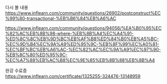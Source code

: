 다시 볼 내용    
https://www.inflearn.com/community/questions/26902/postconstruct%EC%99%80-transactional-%EB%B6%84%EB%A6%AC     

https://www.inflearn.com/community/questions/94056/%EA%B0%95%EC%82%AC%EB%8B%98-where-%EB%8B%A4%EC%A4%91-%ED%8C%8C%EB%9D%BC%EB%AF%B8%ED%84%B0%EB%A5%BC-%EC%9D%B4%EC%9A%A9%ED%95%9C-%EB%8F%99%EC%A0%81-%EC%BF%BC%EB%A6%AC-%EC%82%AC%EC%9A%A9%EC%97%90-%EB%8C%80%ED%95%9C-%EC%A7%88%EB%AC%B8%EC%9E%85%EB%8B%88%EB%8B%A4     

완강 수료증     
https://www.inflearn.com/certificate/1325255-324476-13148959     
